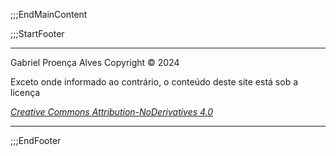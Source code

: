 

;;;EndMainContent

;;;StartFooter

---

Gabriel Proença Alves Copyright © 2024

Exceto onde informado ao contrário, o conteúdo deste site está sob a licença

_[Creative Commons Attribution-NoDerivatives 4.0](https://creativecommons.org/licenses/by-nd/4.0/deed)_

---

;;;EndFooter
